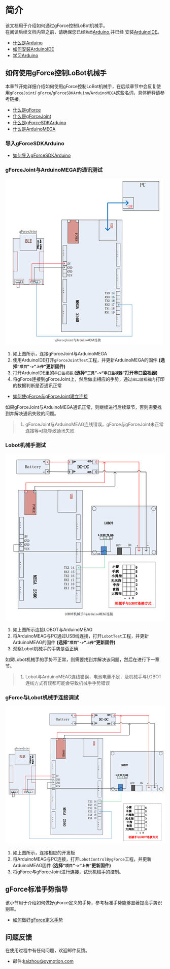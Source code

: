 # 简介
该文档用于介绍如何通过gForce控制LoBot机械手。    
在阅读后续文档内容之前，请确保您已经`熟悉`[Arduino](https://www.arduino.cc/),并已经
安装[ArduinoIDE](https://www.arduino.cc/en/Main/Software)。

* [什么是Arduino](https://www.arduino.cc/en/Guide/Introduction)
* [如何安装ArduinoIDE](https://www.arduino.cc/en/Main/Software)
* [学习Arduino](https://www.arduino.cc/en/Reference/HomePage)


## 如何使用gForce控制LoBot机械手
本章节开始详细介绍如何使用gForce控制LoBot机械手，在后续章节中会反复使用`gForceJoint`/
`gForce`/`gForceSDKArduino`/`ArduinoMEGA`这些名词，具体解释请参考链接。
* [什么是gForce](https://oymotion.github.io/doc/gForce100UserGuide/)
* [什么是gForceJoint](https://oymotion.github.io/doc/gForce100EmbeddedSuiteUserGuide/#overview)
* [什么是gForceSDKArduino](https://github.com/oymotion/gForceSDKArduino)
* [什么是ArduinoMEGA](https://www.arduino.cc/en/Main/arduinoBoardMega)

### 导入gForceSDKArduino   

* [如何导入gForceSDKArduino](https://github.com/oymotion/gForceSDKArduino)

### gForceJoint与ArduinoMEGA的通讯测试
![gForceJointPC](gForceJointPC.png)
1. 如上图所示，连接gForceJoint与ArduinoMEGA
2. 使用ArduinoIDE打开`gForceJointTest`工程，并更新ArduinoMEGA的固件.**(选择`“项目”->“上传”`更新固件)**
3. 打开ArduinoIDE里的`串口监视器`.**(选择`“工具”->“串口监视器”`打开串口监视器)**
4. 将gForce连接到gForceJoint上，然后做出相应的手势，通过`串口监视器`内打印的数据判断是否通讯正常   


* [如何使gForce与gForceJoint建立连接](https://oymotion.github.io/doc/gForce100EmbeddedSuiteUserGuide/#connecting-gforce-with-gforcejoint)

如果gForceJoint与ArduinoMEGA通讯正常，则继续进行后续章节，否则需要找到并解决通讯失败的问题。

> 1. gForceJoint与ArduinoMEAG连线错误，gForce与gForceJoint未正常连接等可能导致通讯失败




### Lobot机械手测试
![LobotArduinoMEAG](LobotTest.png)
1. 如上图所示连接LOBOT与ArduinoMEAG
2. 将ArduinoMEAG与PC通过USB线连接，打开`LobotTest`工程，并更新ArduinoMEAG的固件 **(选择`“项目”->“上传”`更新固件)**
3. 观察Lobot机械手的手势是否正确

如果Lobot机械手的手势不正常，则需要找到并解决该问题，然后在进行下一章节。
>1. Lobot与ArduinoMEAG连线错误，电池电量不足，及机械手与LOBOT连线方式有误都可能会导致机械手手势错误

### gForce与Lobot机械手连接调试

![LobotArdusinoMEAG](LobotControl.png)
1. 如上图所示，连接相应的开发板
2. 将ArduinoMEAG与PC连接，打开`LobotControlBygForce`工程，并更新ArduinoMEAG固件 **(选择`“项目”->“上传”`更新固件)**
3. 将gForce与gForceJoint进行连接，试玩机械手的控制。

## gForce标准手势指导
该小节用于介绍如何做好gForce定义的手势，参考标准手势能够显著提高手势识别率。
* [如何做好gForce定义手势](http://video.tudou.com/v/XMjQ2NjgxNzE1Mg==.html)

## 问题反馈
在使用过程中有任何问题，欢迎邮件反馈。
* 邮件:kaizhou@oymotion.com
